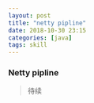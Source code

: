 ```yaml
---
layout: post
title: "netty pipline"
date: 2018-10-30 23:15
categories: [java]
tags: skill
---
```


### Netty pipline

> 待续